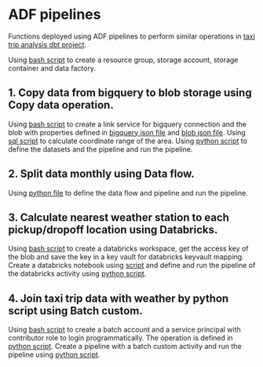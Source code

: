 # ADF pipelines
Functions deployed using ADF pipelines to perform similar operations in 
[taxi trip analysis dbt project](https://github.com/686290ED/taxi_trip/tree/main).

Using [bash script](https://github.com/686290ED/adf_pipeline_taxi_trip/blob/main/bash%20scripts/init.sh) to create a resource group,
 storage account, storage container and data factory. 
## 1. Copy data from bigquery to blob storage using Copy data operation.
Using [bash script](https://github.com/686290ED/adf_pipeline_taxi_trip/blob/main/bash%20scripts/copy_ls.sh) to create a link service for bigquery connection
and the blob with properties defined in [bigquery json file](https://github.com/686290ED/adf_pipeline_taxi_trip/blob/main/copy%20data/adf_linked_service_bigquery.json)
and [blob json file](https://github.com/686290ED/adf_pipeline_taxi_trip/blob/main/copy%20data/adf_linked_service_blob.json).
 Using [sql script](https://github.com/686290ED/adf_pipeline_taxi_trip/blob/main/copy%20data/get_coordinate_range.sql) to calculate coordinate range of the area. 
 Using [python script](https://github.com/686290ED/adf_pipeline_taxi_trip/blob/main/copy%20data/adf_pipeline_copy.py) to define the datasets 
and the pipeline and run the pipeline.

## 2. Split data monthly using Data flow.
Using [python file](https://github.com/686290ED/adf_pipeline_taxi_trip/blob/main/split%20data/adf_pipeline_split.py) to define the data flow and pipeline and run the pipeline.

## 3. Calculate nearest weather station to each pickup/dropoff location using Databricks.
Using [bash script](https://github.com/686290ED/adf_pipeline_taxi_trip/blob/main/bash%20scripts/databricks.sh) to create a databricks workspace, 
get the access key of the blob and save the key in a key vault for databricks keyvault mapping.
Create a databricks notebook using [script](https://github.com/686290ED/adf_pipeline_taxi_trip/blob/main/coordinate_nearest_station/databricks_python_nearest_station.py)
 and define and run the pipeline of the databricks activity using [python script](https://github.com/686290ED/adf_pipeline_taxi_trip/blob/main/coordinate_nearest_station/adf_pipeline_nearest_station.py).

## 4. Join taxi trip data with weather by python script using Batch custom.
Using [bash script](https://github.com/686290ED/adf_pipeline_taxi_trip/blob/main/bash%20scripts/batch.sh) to create a batch account and a service principal with contributor role to login programmatically.
The operation is defined in [python script](https://github.com/686290ED/adf_pipeline_taxi_trip/blob/main/join%20data/df_join.py).
Create a pipeline with a batch custom activity and run the pipeline using [python script](https://github.com/686290ED/adf_pipeline_taxi_trip/blob/main/join%20data/adf_pipeline_join.py).
